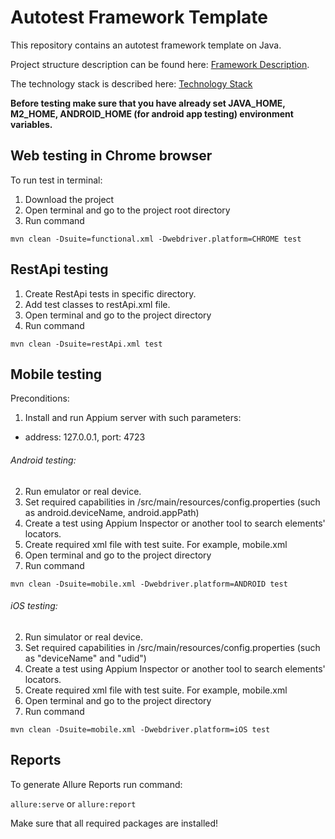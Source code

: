 # Autotest Framework Template
This repository contains an autotest framework template on Java.

Project structure description can be found here: [Framework Description](https://dev.yalantis.com/wiki/display/kb/Framework+Description).

The technology stack is described here: [Technology Stack](https://dev.yalantis.com/wiki/display/kb/Technology+Stack)


**Before testing make sure that you have already set JAVA_HOME, M2_HOME, ANDROID_HOME (for android app testing) environment variables.**

## Web testing in Chrome browser 

To run test in terminal:
1. Download the project
2. Open terminal and go to the project root directory
3. Run command 

`mvn clean -Dsuite=functional.xml -Dwebdriver.platform=CHROME test`

## RestApi testing

1. Create RestApi tests in specific directory. 
2. Add test classes to restApi.xml file.
3. Open terminal and go to the project directory
4. Run command 

`mvn clean -Dsuite=restApi.xml test`

## Mobile testing
Preconditions: 
1. Install and run Appium server with such parameters: 

  - address: 127.0.0.1, port: 4723

###### Android testing:
2. Run emulator or real device. 
3. Set required capabilities in /src/main/resources/config.properties (such as android.deviceName, android.appPath)
4. Create a test using Appium Inspector or another tool to search elements' locators.
5. Create required xml file with test suite. For example, mobile.xml
6. Open terminal and go to the project directory
7. Run command 

`mvn clean -Dsuite=mobile.xml -Dwebdriver.platform=ANDROID test`

###### iOS testing:
2. Run simulator or real device. 
3. Set required capabilities in /src/main/resources/config.properties (such as "deviceName" and "udid")
4. Create a test using Appium Inspector or another tool to search elements' locators.
5. Create required xml file with test suite. For example, mobile.xml
6. Open terminal and go to the project directory
7. Run command 

`mvn clean -Dsuite=mobile.xml -Dwebdriver.platform=iOS test`

## Reports
To generate Allure Reports run command:

`allure:serve` or `allure:report`

Make sure that all required packages are installed! 
